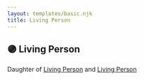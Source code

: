 ```yaml
---
layout: templates/basic.njk
title: Living Person
---
```

## 🟣 Living Person

Daughter of [Living Person](/people/9/92212432) and [Living Person](/people/6/6203854)
